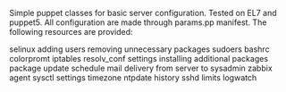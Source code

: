 Simple puppet classes for basic server configuration. Tested on EL7 and puppet5. All configuration are made through params.pp manifest. The following resources are provided:

selinux 
adding users
removing unnecessary packages
sudoers 
bashrc colorpromt
iptables 
resolv_conf settings
installing additional packages
package update schedule
mail delivery from server to sysadmin
zabbix agent
sysctl settings
timezone
ntpdate
history
sshd
limits
logwatch
